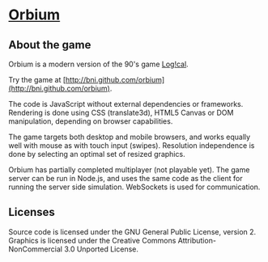 [Orbium](http://bni.github.com/orbium)
================================

About the game
---------------------------------------
Orbium is a modern version of the 90's game [Log!cal](http://hol.abime.net/906).

Try the game at [http://bni.github.com/orbium](http://bni.github.com/orbium).

The code is JavaScript without external dependencies or frameworks. Rendering is done using CSS (translate3d), HTML5 Canvas or DOM manipulation, depending on browser capabilities.

The game targets both desktop and mobile browsers, and works equally well with mouse as with touch input (swipes). Resolution independence is done by selecting an optimal set of resized graphics.

Orbium has partially completed multiplayer (not playable yet). The game server can be run in Node.js, and uses the same code as the client for running the server side simulation. WebSockets is used for communication.

Licenses
----------------------------------------
Source code is licensed under the GNU General Public License, version 2.
Graphics is licensed under the Creative Commons Attribution-NonCommercial 3.0 Unported License.
